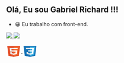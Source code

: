 ## Olá, Eu sou Gabriel Richard !!!
- 😀 Eu trabalho com front-end.

<div>
  <a href="https://github.com/gabrielrichard01">
  <img height="180em" src="https://github-readme-stats.vercel.app/api?username=gabrielrichard01&show_icons=true&theme=tokyonight&include_all_commits=true&count_private=true"/>
  <img height="180em" src="https://github-readme-stats.vercel.app/api/top-langs/?username=gabrielrichard01&layout=compact&langs_count=7&theme=tokyonight"/>
</div>

<div style="display: inline_block"><br>
  <img align="center" alt="Gabriel-HTML" height="30" width="40" src="https://raw.githubusercontent.com/devicons/devicon/master/icons/html5/html5-original.svg">
  <img align="center" alt="Gabriel-CSS" height="30" width="40" src="https://raw.githubusercontent.com/devicons/devicon/master/icons/css3/css3-original.svg">
</div>
